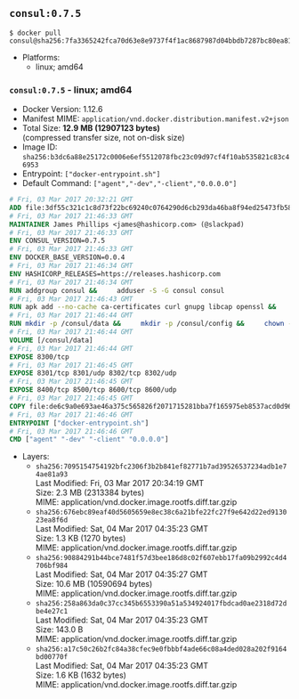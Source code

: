## `consul:0.7.5`

```console
$ docker pull consul@sha256:7fa3365242fca70d63e8e9737f4f1ac8687987d04bbdb7287bc80ea813e624ca
```

-	Platforms:
	-	linux; amd64

### `consul:0.7.5` - linux; amd64

-	Docker Version: 1.12.6
-	Manifest MIME: `application/vnd.docker.distribution.manifest.v2+json`
-	Total Size: **12.9 MB (12907123 bytes)**  
	(compressed transfer size, not on-disk size)
-	Image ID: `sha256:b3dc6a88e25172c0006e6ef5512078fbc23c09d97cf4f10ab535821c83c46953`
-	Entrypoint: `["docker-entrypoint.sh"]`
-	Default Command: `["agent","-dev","-client","0.0.0.0"]`

```dockerfile
# Fri, 03 Mar 2017 20:32:21 GMT
ADD file:3df55c321c1c8d73f22bc69240c0764290d6cb293da46ba8f94ed25473fb5853 in / 
# Fri, 03 Mar 2017 21:46:33 GMT
MAINTAINER James Phillips <james@hashicorp.com> (@slackpad)
# Fri, 03 Mar 2017 21:46:33 GMT
ENV CONSUL_VERSION=0.7.5
# Fri, 03 Mar 2017 21:46:33 GMT
ENV DOCKER_BASE_VERSION=0.0.4
# Fri, 03 Mar 2017 21:46:34 GMT
ENV HASHICORP_RELEASES=https://releases.hashicorp.com
# Fri, 03 Mar 2017 21:46:34 GMT
RUN addgroup consul &&     adduser -S -G consul consul
# Fri, 03 Mar 2017 21:46:43 GMT
RUN apk add --no-cache ca-certificates curl gnupg libcap openssl &&     gpg --recv-keys 91A6E7F85D05C65630BEF18951852D87348FFC4C &&     mkdir -p /tmp/build &&     cd /tmp/build &&     wget ${HASHICORP_RELEASES}/docker-base/${DOCKER_BASE_VERSION}/docker-base_${DOCKER_BASE_VERSION}_linux_amd64.zip &&     wget ${HASHICORP_RELEASES}/docker-base/${DOCKER_BASE_VERSION}/docker-base_${DOCKER_BASE_VERSION}_SHA256SUMS &&     wget ${HASHICORP_RELEASES}/docker-base/${DOCKER_BASE_VERSION}/docker-base_${DOCKER_BASE_VERSION}_SHA256SUMS.sig &&     gpg --batch --verify docker-base_${DOCKER_BASE_VERSION}_SHA256SUMS.sig docker-base_${DOCKER_BASE_VERSION}_SHA256SUMS &&     grep ${DOCKER_BASE_VERSION}_linux_amd64.zip docker-base_${DOCKER_BASE_VERSION}_SHA256SUMS | sha256sum -c &&     unzip docker-base_${DOCKER_BASE_VERSION}_linux_amd64.zip &&     cp bin/gosu bin/dumb-init /bin &&     wget ${HASHICORP_RELEASES}/consul/${CONSUL_VERSION}/consul_${CONSUL_VERSION}_linux_amd64.zip &&     wget ${HASHICORP_RELEASES}/consul/${CONSUL_VERSION}/consul_${CONSUL_VERSION}_SHA256SUMS &&     wget ${HASHICORP_RELEASES}/consul/${CONSUL_VERSION}/consul_${CONSUL_VERSION}_SHA256SUMS.sig &&     gpg --batch --verify consul_${CONSUL_VERSION}_SHA256SUMS.sig consul_${CONSUL_VERSION}_SHA256SUMS &&     grep consul_${CONSUL_VERSION}_linux_amd64.zip consul_${CONSUL_VERSION}_SHA256SUMS | sha256sum -c &&     unzip -d /bin consul_${CONSUL_VERSION}_linux_amd64.zip &&     cd /tmp &&     rm -rf /tmp/build &&     apk del gnupg openssl &&     rm -rf /root/.gnupg
# Fri, 03 Mar 2017 21:46:44 GMT
RUN mkdir -p /consul/data &&     mkdir -p /consul/config &&     chown -R consul:consul /consul
# Fri, 03 Mar 2017 21:46:44 GMT
VOLUME [/consul/data]
# Fri, 03 Mar 2017 21:46:44 GMT
EXPOSE 8300/tcp
# Fri, 03 Mar 2017 21:46:45 GMT
EXPOSE 8301/tcp 8301/udp 8302/tcp 8302/udp
# Fri, 03 Mar 2017 21:46:45 GMT
EXPOSE 8400/tcp 8500/tcp 8600/tcp 8600/udp
# Fri, 03 Mar 2017 21:46:45 GMT
COPY file:de6c9a0e693ae46a375c565826f2071715281bba7f165975eb8537acd0d96ff4 in /usr/local/bin/docker-entrypoint.sh 
# Fri, 03 Mar 2017 21:46:46 GMT
ENTRYPOINT ["docker-entrypoint.sh"]
# Fri, 03 Mar 2017 21:46:46 GMT
CMD ["agent" "-dev" "-client" "0.0.0.0"]
```

-	Layers:
	-	`sha256:7095154754192bfc2306f3b2b841ef82771b7ad39526537234adb1e74ae81a93`  
		Last Modified: Fri, 03 Mar 2017 20:34:19 GMT  
		Size: 2.3 MB (2313384 bytes)  
		MIME: application/vnd.docker.image.rootfs.diff.tar.gzip
	-	`sha256:676ebc89eaf40d5605659e8ec38c6a21bfe22fc27f9e642d22ed913023ea8f6d`  
		Last Modified: Sat, 04 Mar 2017 04:35:23 GMT  
		Size: 1.3 KB (1270 bytes)  
		MIME: application/vnd.docker.image.rootfs.diff.tar.gzip
	-	`sha256:90884291b44bce7481f57d3bee186d8c02f607ebb17fa09b2992c4d4706bf984`  
		Last Modified: Sat, 04 Mar 2017 04:35:27 GMT  
		Size: 10.6 MB (10590694 bytes)  
		MIME: application/vnd.docker.image.rootfs.diff.tar.gzip
	-	`sha256:258a863da0c37cc345b6553390a51a534924017fbdcad0ae2318d72dbe4e27c1`  
		Last Modified: Sat, 04 Mar 2017 04:35:23 GMT  
		Size: 143.0 B  
		MIME: application/vnd.docker.image.rootfs.diff.tar.gzip
	-	`sha256:a17c50c26b2fc84a38cfec9e0fbbbf4ade66c08a4ded028a202f9164bd00770f`  
		Last Modified: Sat, 04 Mar 2017 04:35:23 GMT  
		Size: 1.6 KB (1632 bytes)  
		MIME: application/vnd.docker.image.rootfs.diff.tar.gzip
